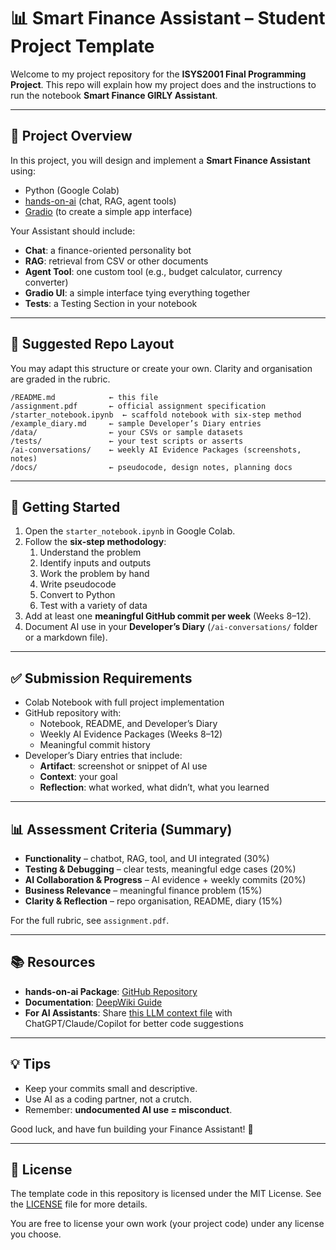 # 📊 Smart Finance Assistant – Student Project Template

Welcome to my project repository for the **ISYS2001 Final Programming Project**. This repo will explain how my project does and the instructions to run the notebook **Smart Finance GIRLY Assistant**.

---

## 📖 Project Overview
In this project, you will design and implement a **Smart Finance Assistant** using:
- Python (Google Colab)
- [hands-on-ai](https://pypi.org/project/hands-on-ai/) (chat, RAG, agent tools)
- [Gradio](https://www.gradio.app/) (to create a simple app interface)

Your Assistant should include:
- **Chat**: a finance-oriented personality bot
- **RAG**: retrieval from CSV or other documents
- **Agent Tool**: one custom tool (e.g., budget calculator, currency converter)
- **Gradio UI**: a simple interface tying everything together
- **Tests**: a Testing Section in your notebook

---

## 📂 Suggested Repo Layout
You may adapt this structure or create your own. Clarity and organisation are graded in the rubric.

```
/README.md            ← this file
/assignment.pdf       ← official assignment specification
/starter_notebook.ipynb  ← scaffold notebook with six-step method
/example_diary.md     ← sample Developer’s Diary entries
/data/                ← your CSVs or sample datasets
/tests/               ← your test scripts or asserts
/ai-conversations/    ← weekly AI Evidence Packages (screenshots, notes)
/docs/                ← pseudocode, design notes, planning docs
```

---

## 🚀 Getting Started
1. Open the `starter_notebook.ipynb` in Google Colab.
2. Follow the **six-step methodology**:
   1. Understand the problem
   2. Identify inputs and outputs
   3. Work the problem by hand
   4. Write pseudocode
   5. Convert to Python
   6. Test with a variety of data
3. Add at least one **meaningful GitHub commit per week** (Weeks 8–12).
4. Document AI use in your **Developer’s Diary** (`/ai-conversations/` folder or a markdown file).

---

## ✅ Submission Requirements
- Colab Notebook with full project implementation
- GitHub repository with:
  - Notebook, README, and Developer’s Diary
  - Weekly AI Evidence Packages (Weeks 8–12)
  - Meaningful commit history
- Developer’s Diary entries that include:
  - **Artifact**: screenshot or snippet of AI use
  - **Context**: your goal
  - **Reflection**: what worked, what didn’t, what you learned

---

## 📊 Assessment Criteria (Summary)
- **Functionality** – chatbot, RAG, tool, and UI integrated (30%)
- **Testing & Debugging** – clear tests, meaningful edge cases (20%)
- **AI Collaboration & Progress** – AI evidence + weekly commits (20%)
- **Business Relevance** – meaningful finance problem (15%)
- **Clarity & Reflection** – repo organisation, README, diary (15%)

For the full rubric, see `assignment.pdf`.

---

## 📚 Resources

- **hands-on-ai Package**: [GitHub Repository](https://github.com/michael-borck/hands-on-ai)
- **Documentation**: [DeepWiki Guide](https://deepwiki.com/michael-borck/hands-on-ai)
- **For AI Assistants**: Share [this LLM context file](https://github.com/michael-borck/hands-on-ai/blob/main/LLM.txt) with ChatGPT/Claude/Copilot for better code suggestions

---

## 💡 Tips
- Keep your commits small and descriptive.
- Use AI as a coding partner, not a crutch.
- Remember: **undocumented AI use = misconduct**.

Good luck, and have fun building your Finance Assistant! 🎉

---

## 📜 License

The template code in this repository is licensed under the MIT License. See the [LICENSE](LICENSE) file for more details.

You are free to license your own work (your project code) under any license you choose.
